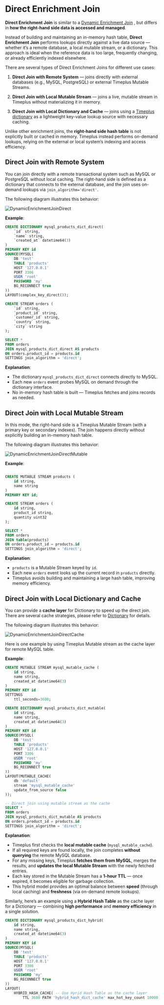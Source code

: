 # Direct Enrichment Join

**Direct Enrichment Join** is similar to a [Dynamic Enrichment Join](/dynamic-enrichment-join)
, but differs in **how the right-hand side data is accessed and managed**.

Instead of building and maintaining an in-memory hash table, **Direct Enrichment Join** performs lookups directly against a live data source — whether it’s a remote database, a local mutable stream, or a dictionary. This approach is ideal when the reference data is too large, frequently changing, or already efficiently indexed elsewhere.

There are several types of Direct Enrichment Joins for different use cases:

1. **Direct Join with Remote System** — joins directly with external databases (e.g., MySQL, PostgreSQL) or external Timeplus Mutable Streams.

2. **Direct Join with Local Mutable Stream** — joins a live, mutable stream in Timeplus without materializing it in memory.

3. **Direct Join with Local Dictionary and Cache** — joins using a [Timeplus dictionary](/dictionary) as a lightweight key-value lookup source with necessary caching.

Unlike other enrichment joins, the **right-hand side hash table** is not explicitly built or cached in memory. Timeplus instead performs on-demand lookups, relying on the external or local system’s indexing and access efficiency.

## Direct Join with Remote System 

You can join directly with a remote transactional system such as MySQL or PostgreSQL without local caching.
The right-hand side is defined as a dictionary that connects to the external database, and the join uses on-demand lookups via `join_algorithm='direct'`.

The following diagram illustrates this behavior:

![DynamicEnrichmentJoinDirect](/img/direct-enrichment-join-mutable.svg)

**Example**:
```sql
CREATE DICTIONARY mysql_products_dict_direct(
    `id` string,
    `name` string,
    `created_at` datetime64(3)
)
PRIMARY KEY id
SOURCE(MYSQL(
    DB 'test'
    TABLE 'products'
    HOST '127.0.0.1'
    PORT 3306
    USER 'root'
    PASSWORD 'my'
    BG_RECONNECT true
))
LAYOUT(complex_key_direct());

CREATE STREAM orders (
    `id` string,
    `product_id` string,
    `customer_id` string,
    `country` string,
    `city` string
);

SELECT *
FROM orders
JOIN mysql_products_dict_direct AS products
ON orders.product_id = products.id
SETTINGS join_algorithm = 'direct';
```

**Explanation**:

- The dictionary `mysql_products_dict_direct` connects directly to MySQL.
- Each new `orders` event probes MySQL on demand through the dictionary interface.
- No in-memory hash table is built — Timeplus fetches and joins records as needed.

## Direct Join with Local Mutable Stream

In this mode, the right-hand side is a Timeplus Mutable Stream (with a primary key or secondary indexes).
The join happens directly without explicitly building an in-memory hash table.

The following diagram illustrates this behavior:

![DynamicEnrichmentJoinDirectMutable](/img/direct-enrichment-join-mutable.svg)

**Example**:

```sql

CREATE MUTABLE STREAM products (
    id string,
    name string
)
PRIMARY KEY id;

CREATE STREAM orders (
    id string,
    product_id string,
    quantity uint32
);

SELECT *
FROM orders
JOIN table(products)
ON orders.product_id = products.id
SETTINGS join_algorithm = 'direct';
```

**Explanation**:
- `products` is a Mutable Stream keyed by `id`.
- Each new `orders` event looks up the current record in `products` directly.
- Timeplus avoids building and maintaining a large hash table, improving memory efficiency.

## Direct Join with Local Dictionary and Cache 

You can provide a **cache layer** for Dictionary to speed up the direct join. There are several cache strategies, please refer to [Dictionary](/dictionary) for details. 

The following diagram illustrates this behavior:

![DynamicEnrichmentJoinDirectCache](/img/direct-enrichment-join-cache.svg)

Here is one example by using Timeplus Mutable stream as the cache layer for remote MySQL table.

**Example**:
```sql
CREATE MUTABLE STREAM mysql_mutable_cache (
    id string,
    name string,
    created_at datetime64(3)
)
PRIMARY KEY id
SETTINGS
    ttl_seconds=3600;

CREATE DICTIONARY mysql_products_dict_mutable(
    id string,
    name string,
    created_at datetime64(3)
)
PRIMARY KEY id
SOURCE(MYSQL(
    DB 'test'
    TABLE 'products'
    HOST '127.0.0.1'
    PORT 3306
    USER 'root'
    PASSWORD 'my'
    BG_RECONNECT true
))
LAYOUT(MUTABLE_CACHE(
    db 'default'
    stream 'mysql_mutable_cache'
    update_from_source false
));

-- Direct join using mutable stream as the cache
SELECT *
FROM orders
JOIN mysql_products_dict_mutable AS products
ON orders.product_id = products.id
SETTINGS join_algorithm = 'direct';
```

**Explanation**:
- Timeplus first checks the **local mutable cache** (`mysql_mutable_cache`).
- If all required keys are found locally, the join completes **without querying** the remote MySQL database.
- For any missing keys, Timeplus **fetches them from MySQL**, merges the results, and **updates the local Mutable Stream** with the newly fetched entries.
- Each key stored in the Mutable Stream has a **1-hour TTL** — once expired, it becomes eligible for garbage collection.
- This hybrid model provides an optimal balance between **speed** (through local caching) and **freshness** (via on-demand remote lookups).

Similarly, here’s an example using a **Hybrid Hash Table** as the cache layer for a Dictionary — combining **high performance** and **memory efficiency** in a single solution.

```sql
CREATE DICTIONARY mysql_products_dict_hybrid(
    id string,
    name string,
    created_at datetime64(3)
)
PRIMARY KEY id
SOURCE(MYSQL(
    DB 'test'
    TABLE 'products'
    HOST '127.0.0.1'
    PORT 3306
    USER 'root'
    PASSWORD 'my'
    BG_RECONNECT true
))
LAYOUT(
    HYBRID_HASH_CACHE( -- Use Hyrid Hash Table as the cache layer
        TTL 3600 PATH 'hybrid_hash_dict_cache' max_hot_key_count 10000));
```
